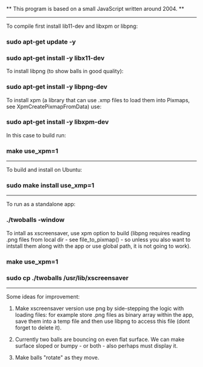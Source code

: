 ** This program is based on a small JavaScript written around 2004. **

*******************************************************************************************

To compile first install lib11-dev and libxpm or libpng:

### sudo apt-get update -y
### sudo apt-get install -y libx11-dev

To install libpng (to show balls in good quality):

### sudo apt-get install -y libpng-dev

To install xpm (a library that can use .xmp files to load them into Pixmaps, see
  XpmCreatePixmapFromData) use:

### sudo apt-get install -y libxpm-dev

In this case to build run: 

### make use_xpm=1

*******************************************************************************************

To build and install on Ubuntu:

### sudo make install use_xmp=1

*******************************************************************************************

To run as a standalone app:

### ./twoballs -window

To intall as xscreensaver, use xpm option to build (libpng requires reading .png files 
from local dir - see file_to_pixmap() - so unless you also want to intstall them along 
with the app or use global path, it is not going to work).

### make use_xpm=1

### sudo cp ./twoballs /usr/lib/xscreensaver 

*******************************************************************************************

Some ideas for improvement:

1. Make xscreensaver version use png by side-stepping the logic with loading files:
    for example store .png files as binary array within the app, save them into a temp file and then use libpng to access this file (dont forget to delete it).

2. Currently two balls are bouncing on even flat surface. We can make surface sloped or
    bumpy - or both - also perhaps must display it.

3. Make balls "rotate" as they move.    







